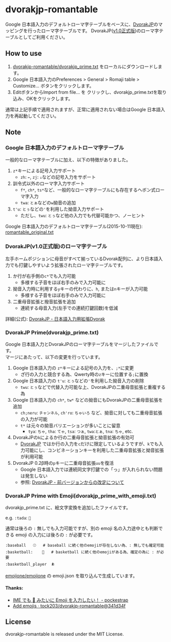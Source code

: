 # dvorakjp-romantable
Google 日本語入力のデフォルトローマ字テーブルをベースに、[DvorakJP](http://www7.plala.or.jp/dvorakjp/)のマッピングを行ったローマ字テーブルです。
DvorakJP([v1.0正式版](http://www7.plala.or.jp/dvorakjp/kaitei.htm))のローマ字テーブルとしてご利用ください。


## How to use

1. [dvorakjp-romantable/dvorakjp_prime.txt](https://github.com/shinespark/dvorakjp-romantable/blob/master/dvorakjp_prime.txt) をローカルにダウンロードします。
1. Google 日本語入力のPreferences > General > Romaji table > Customize... ボタンをクリックします。
1. EditボタンからImport from file... を クリックし、dvorakjp_prime.txtを取り込み、OKをクリックします。

通常は上記手順で適用されますが、正常に適用されない場合はGoogle 日本語入力を再起動してください。

## Note

### Google 日本語入力のデフォルトローマ字テーブル

一般的なローマ字テーブルに加え、以下の特徴がありました。

1. `z*`キーによる記号入力サポート
	- `zh`: `←`, `zj`: `↓`などの記号入力をサポート
1. 訓令式以外のローマ字入力サポート
	- `f*`, `ch*`, `ts*`など、一般的なローマ字テーブルにも存在するヘボン式ローマ字入力
	- `twa`: `とぁ`などの`w`拗音の追加
1. `t'u`: `とぅ`などの`'`を利用した拗音入力サポート
	- ただし、`twu`: `とぅ`など他の入力でも代替可能かつ、ノーヒント

Google 日本語入力のデフォルトローマ字テーブル(2015-10-11現在): [romantable_original.txt](https://github.com/shinespark/dvorak-romantable/blob/master/romantable_original.txt)

### DvorakJP(v1.0正式版)のローマ字テーブル

左手ホームポジションに母音がすべて揃っているDvorak配列に、より日本語入力でも打鍵しやすいよう拡張されたローマ字テーブルです。

1. か行が右手側の`c*`でも入力可能
	- 多様する子音をほぼ右手のみで入力可能に
1. 拗音入力時に利用する`y`キーの代わりに、`h`, または`n`キーが入力可能
	- 多様する子音をほぼ右手のみで入力可能に
1. 二重母音拡張と撥音拡張を追加
	- 連続する母音入力(左手での連続打鍵回数)を低減

詳細(公式): [DvorakJP - 日本語入力用拡張Dvorak](http://www7.plala.or.jp/dvorakjp/dvorakjp.htm)

### DvorakJP Prime(dvorakjp_prime.txt)

Google 日本語入力とDvorakJPのローマ字テーブルをマージしたファイルです。  
マージにあたって、以下の変更を行っています。  

1. Google 日本語入力の `z*`キーによる記号の入力を、`;*`に変更
	- ざ行の入力と競合する為、Qwerty時の`z`キーに位置する`;`に置換
1. Google 日本語入力の `t'u`: `とぅ`などの`'`を利用した拗音入力の削除
	- `twu`: `とぅ`などで代替入力可能な上、DvorakJPの二重母音拡張と重複する為
1. Google 日本語入力の `ch*`, `tw*` などの拗音にもDvorakJPの二重母音拡張を追加
	- `ch;neru`: `チャンネル`, `ch'ro`: `ちゃいろ` など、拗音に対しても二重母音拡張の入力が可能
	- `t*` は元々の拗音バリエーションが多いことに留意
		- `tya`: `ちゃ`, `tha`: `てゃ`, `tsa`: `つぁ`, `twa`:`とぁ`, `tna`: `ちゃ`, etc.
1. DvorakJPの`k`によるか行の二重母音拡張と拗音拡張の有効可
	- [DvorakJP](http://www7.plala.or.jp/dvorakjp/)  ではか行の入力を`c`だけに限定しているようですが、`k`でも入力可能にし、コンビネーションキーを利用した二重母音拡張と拗音拡張が利用可能
1. DvorakJP 0.2β時の`p`キーに二重母音拡張`uu`を復活
	- Google 日本語入力では連続同文字打鍵での「っ」が入れられない問題は発生しない
	- 参照: [DvorakJP - 前バージョンからの改定について](http://www7.plala.or.jp/dvorakjp/kaitei.htm)

### DvorakJP Prime with Emoji(dvorakjp_prime_with_emoji.txt)

dvorakjp_prime.txt に、絵文字変換を追加したファイルです。

e.g. `:tada`: `🎉`

通常は後ろの `:` 無しでも入力可能ですが、別の emoji 名の入力途中とも判断できる emoji の入力には後ろの `:` が必要です。

```
:baseball	⚾	# baseball に続く他のemojiが存在しない為、: 無しでも確定可能
:basketball:	🏀	# basketball に続く他のemojiがある為、確定の為に : が必要
:basketball_player	⛹
```

[emojione/emojione](https://github.com/emojione/emojione/) の emoji.json を取り込んで生成しています。

#### Thanks:

* [IME でも :muscle: みたいに Emoji を入力したい！ - pockestrap](http://pocke.hatenablog.com/entry/2017/03/05/193553)
* [Add emojis · tock203/dvorakjp-romantable@341d34f](https://github.com/tock203/dvorakjp-romantable/commit/341d34fff084e945ac5a098ac14f7c48f55983e1)

## License
dvorakjp-romantable is released under the MIT License.
